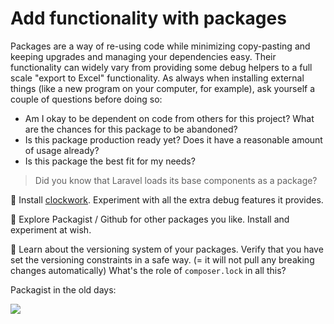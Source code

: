 # Add functionality with packages

Packages are a way of re-using code while minimizing copy-pasting and keeping upgrades and managing your dependencies easy.
Their functionality can widely vary from providing some debug helpers to a full scale "export to Excel" functionality.
As always when installing external things (like a new program on your computer, for example), ask yourself a couple of questions before doing so:
- Am I okay to be dependent on code from others for this project? What are the chances for this package to be abandoned?
- Is this package production ready yet? Does it have a reasonable amount of usage already?
- Is this package the best fit for my needs?

> Did you know that Laravel loads its base components as a package?

🌱 Install [clockwork](https://github.com/itsgoingd/clockwork). Experiment with all the extra debug features it provides.

🌳 Explore Packagist / Github for other packages you like. Install and experiment at wish.

🌳 Learn about the versioning system of your packages. Verify that you have set the versioning constraints in a safe way. (= it will not pull any breaking changes automatically) What's the role of `composer.lock` in all this?

Packagist in the old days:

![](https://media.giphy.com/media/ubb8wK4rHQtKem9P3I/giphy.gif)